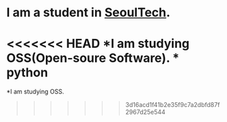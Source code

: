 

# I am a student in [SeoulTech](https://www.seoultech.ac.kr/index.jsp).

<<<<<<< HEAD
*I am studying OSS(Open-soure Software).
	* python
=======
*I am studying OSS.
>>>>>>> 3d16acd1f41b2e35f9c7a2dbfd87f2967d25e544
